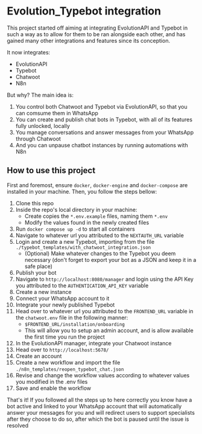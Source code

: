 # Evolution_Typebot integration

This project started off aiming at integrating EvolutionAPI and Typebot in such a way as to allow for them to be ran alongside each other, and has gained many other integrations and features since its conception.

It now integrates:

- EvolutionAPI
- Typebot
- Chatwoot
- N8n

But why? The main idea is:

1. You control both Chatwoot and Typebot via EvolutionAPI, so that you can comsume them in WhatsApp
2. You can create and publish chat bots in Typebot, with all of its features fully unlocked, locally
3. You manage conversations and answer messages from your WhatsApp through Chatwoot
4. And you can unpause chatbot instances by running automations with N8n

## How to use this project

First and foremost, ensure `docker`, `docker-engine` and `docker-compose` are installed in your machine. Then, you follow the steps bellow:

1. Clone this repo
2. Inside the repo's local directory in your machine:
   - Create copies the `*.env.example` files, naming them `*.env`
   - Modify the values found in the newly created files
3. Run `docker compose up -d` to start all containers
4. Navigate to whatever url you attributed to the `NEXTAUTH_URL` variable
5. Login and create a new Typebot, importing from the file `./typebot_templates/with_chatwoot_integration.json`
   - (Optional) Make whatever changes to the Typebot you deem necessary (don't forget to export your bot as a JSON and keep it in a safe place)
6. Publish your bot
7. Navigate to `http://localhost:8080/manager` and login using the API Key you attributed to the `AUTHENTICATION_API_KEY` variable
8. Create a new instance
9. Connect your WhatsApp account to it
10. Integrate your newly published Typebot
11. Head over to whatever url you attributed to the `FRONTEND_URL` variable in the `chatwoot.env` file in the following manner:
    - `$FRONTEND_URL/installation/onboarding`
    - This will allow you to setup an admin account, and is allow available the first time you run the project
12. In the EvolutionAPI manager, integrate your Chatwoot instance
13. Head over to `http://localhost:5678/`
14. Create an account
15. Create a new workflow and import the file `./n8n_templates/reopen_typebot_chat.json`
16. Revise and change the workflow values according to whatever values you modified in the .env files
17. Save and enable the workflow

That's it! If you followed all the steps up to here correctly you know have a bot active and linked to your WhatsApp account that will automatically answer your messages for you and will redirect users to support specialists after they choose to do so, after which the bot is paused until the issue is resolved
